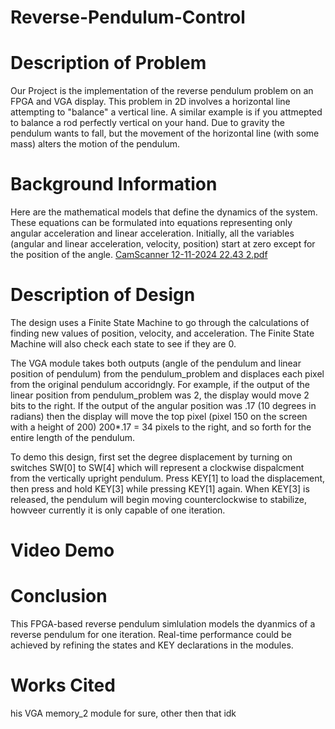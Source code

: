  # Reverse-Pendulum-Control

# Description of Problem
Our Project is the implementation of the reverse pendulum problem on an FPGA and VGA display. This problem in 2D involves a horizontal line attempting to "balance" a vertical line. A similar example is if you attmepted to balance a rod perfectly vertical on your hand. Due to gravity the pendulum wants to fall, but the movement of the horizontal line (with some mass) alters the motion of the pendulum. 

# Background Information 

Here are the mathematical models that define the dynamics of the system. These equations can be formulated into equations representing only angular acceleration and linear acceleration. Initially, all the variables (angular and linear acceleration, velocity, position) start at zero except for the position of the angle. 
[CamScanner 12-11-2024 22.43 2.pdf](https://github.com/user-attachments/files/18105222/CamScanner.12-11-2024.22.43.2.pdf)

# Description of Design 
The design uses a Finite State Machine to go through the calculations of finding new values of position, velocity, and acceleration. The Finite State Machine will also check each state to see if they are 0.

The VGA module takes both outputs (angle of the pendulum and linear position of pendulum) from the pendulum_problem and displaces each pixel from the original pendulum accoridngly. For example, if the output of the linear position from pendulum_problem was 2, the display would move 2 bits to the right. If the output of the angular position was .17 (10 degrees in radians) then the display will move the top pixel (pixel 150 on the screen with a height of 200) 200*.17 = 34 pixels to the right, and so forth for the entire length of the pendulum. 

To demo this design, first set the degree displacement by turning on switches SW[0] to SW[4] which will represent a clockwise dispalcment from the vertically upright pendulum. Press KEY[1] to load the displacement, then press and hold KEY[3] while pressing KEY[1] again. When KEY[3] is released, the pendulum will begin moving counterclockwise to stabilize, howveer currently it is only capable of one iteration.

# Video Demo 

# Conclusion 
This FPGA-based reverse pendulum simlulation models the dyanmics of a reverse pendulum for one iteration. Real-time performance could be achieved by refining the states and KEY declarations in the modules. 

# Works Cited 
his VGA memory_2 module for sure, other then that idk 


